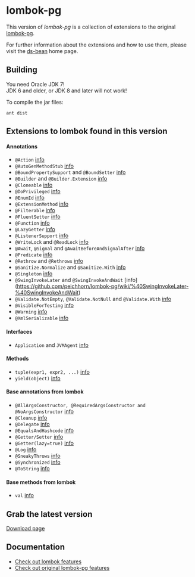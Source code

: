 # lombok-pg

This version of _lombok-pg_ is a collection of extensions to the original [lombok-pg](https://github.com/peichhorn/lombok-pg).

For further information about the extensions and how to use them, please visit the [ds-bean](https://github.com/Doctusoft/ds-bean) home page.


## Building

You need Oracle JDK 7!  
JDK 6 and older, or JDK 8 and later will not work!

To compile the jar files:

	ant dist


## Extensions to lombok found in this version

#### Annotations

- `@Action` [info](https://github.com/peichhorn/lombok-pg/wiki/%40Action)
- `@AutoGenMethodStub` [info](https://github.com/peichhorn/lombok-pg/wiki/%40AutoGenMethodStub)
- `@BoundPropertySupport` and `@BoundSetter` [info](https://github.com/peichhorn/lombok-pg/wiki/%40BoundPropertySupport-%40BoundSetter)
- `@Builder` and `@Builder.Extension` [info](https://github.com/peichhorn/lombok-pg/wiki/%40Builder-%40Builder.Extension)
- `@Cloneable` [info](https://github.com/redundent/lombok-pg-wiki/@Cloneable)
- `@DoPrivileged` [info](https://github.com/peichhorn/lombok-pg/wiki/%40DoPrivileged)
- `@EnumId` [info](https://github.com/peichhorn/lombok-pg/wiki/%40EnumId)
- `@ExtensionMethod` [info](https://github.com/peichhorn/lombok-pg/wiki/%40ExtensionMethod)
- `@Filterable` [info](https://github.com/redundent/lombok-pg/wiki/%40Filterable)
- `@FluentSetter` [info](https://github.com/peichhorn/lombok-pg/wiki/%40FluentSetter)
- `@Function` [info](https://github.com/peichhorn/lombok-pg/wiki/%40Function)
- `@LazyGetter` [info](https://github.com/peichhorn/lombok-pg/wiki/%40LazyGetter)
- `@ListenerSupport` [info](https://github.com/peichhorn/lombok-pg/wiki/%40ListenerSupport)
- `@WriteLock` and `@ReadLock` [info](https://github.com/peichhorn/lombok-pg/wiki/%40WriteLock-%40ReadLock)
- `@Await`, `@Signal` and `@AwaitBeforeAndSignalAfter` [info](https://github.com/peichhorn/lombok-pg/wiki/%40Await-%40Signal-%40SignalBeforeAwaitAfter)
- `@Predicate` [info](https://github.com/peichhorn/lombok-pg/wiki/%40Predicate)
- `@Rethrow` and `@Rethrows` [info](https://github.com/peichhorn/lombok-pg/wiki/%40Rethrow-%40Rethrows)
- `@Sanitize.Normalize` and `@Sanitize.With` [info](https://github.com/peichhorn/lombok-pg/wiki/%40Sanitize)
- `@Singleton` [info](https://github.com/peichhorn/lombok-pg/wiki/%40Singleton)
- `@SwingInvokeLater` and `@SwingInvokeAndWait` [info] (https://github.com/peichhorn/lombok-pg/wiki/%40SwingInvokeLater-%40SwingInvokeAndWait)
- `@Validate.NotEmpty`, `@Validate.NotNull` and `@Validate.With` [info](https://github.com/peichhorn/lombok-pg/wiki/%40Validate)
- `@VisibleForTesting` [info](https://github.com/peichhorn/lombok-pg/wiki/%40VisibleForTesting)
- `@Warning` [info](https://github.com/peichhorn/lombok-pg/wiki/%40Warning)
- `@XmlSerializable` [info](https://github.com/redundent/lombok-pg/wiki/%40XmlSerializable)

#### Interfaces

- `Application` and `JVMAgent` [info](https://github.com/peichhorn/lombok-pg/wiki/Application-JVMAgent)

#### Methods

- `tuple(expr1, expr2, ...)` [info](https://github.com/peichhorn/lombok-pg/wiki/Tupel)
- `yield(object)` [info](https://github.com/peichhorn/lombok-pg/wiki/Yield)


#### Base annotations from lombok

- `@AllArgsConstructor, @RequiredArgsConstructor and @NoArgsConstructor` [info](http://projectlombok.org/features/Constructor.html)
- `@Cleanup` [info](http://projectlombok.org/features/Cleanup.html)
- `@Delegate` [info](http://projectlombok.org/features/Delegate.html)
- `@EqualsAndHashcode` [info](http://projectlombok.org/features/EqualsAndHashCode.html)
- `@Getter/Setter` [info](http://projectlombok.org/features/GetterSetter.html)
- `@Getter(lazy=true)` [info](http://projectlombok.org/features/GetterLazy.html)
- `@Log` [info](http://projectlombok.org/features/Log.html)
- `@SneakyThrows` [info](http://projectlombok.org/features/SneakyThrows.html)
- `@Synchronized` [info](http://projectlombok.org/features/Synchronized.html)
- `@ToString` [info](http://projectlombok.org/features/ToString.html)


#### Base methods from lombok

- `val` [info](http://projectlombok.org/features/val.html)

## Grab the latest version

[Download page](https://github.com/peichhorn/lombok-pg/wiki/Grab-the-latest-version)

## Documentation

- [Check out lombok features](http://projectlombok.org/features/)
- [Check out original lombok-pg features](https://github.com/peichhorn/lombok-pg)
